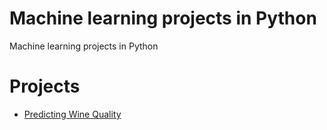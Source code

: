 # Machine learning projects in Python

Machine learning projects in Python

# Projects

- [Predicting Wine Quality](./predicting-wine-quality)
